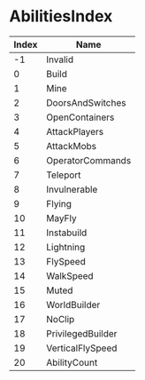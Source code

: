 # AbilitiesIndex

Index | Name
--- | ---
-1 | Invalid
0 | Build
1 | Mine
2 | DoorsAndSwitches
3 | OpenContainers
4 | AttackPlayers
5 | AttackMobs
6 | OperatorCommands
7 | Teleport
8 | Invulnerable
9 | Flying
10 | MayFly
11 | Instabuild
12 | Lightning
13 | FlySpeed
14 | WalkSpeed
15 | Muted
16 | WorldBuilder
17 | NoClip
18 | PrivilegedBuilder
19 | VerticalFlySpeed
20 | AbilityCount